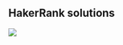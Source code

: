 ## HakerRank solutions  
<img src="https://img.shields.io/badge/Problems%20Solved-18-blueviolet?style=for-the-badge">

